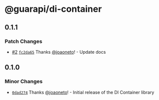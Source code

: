 # @guarapi/di-container

## 0.1.1

### Patch Changes

- [#2](https://github.com/guarapi/guarapi-di-container/pull/2) [`fc2da65`](https://github.com/guarapi/guarapi-di-container/commit/fc2da65c4c83f4856818053d96fe9264e35c1d7b) Thanks [@joaoneto](https://github.com/joaoneto)! - Update docs

## 0.1.0

### Minor Changes

- [`0dad274`](https://github.com/guarapi/guarapi-di-container/commit/0dad274fab4342fc0ed1c792d5befb9362774728) Thanks [@joaoneto](https://github.com/joaoneto)! - Initial release of the DI Container library
